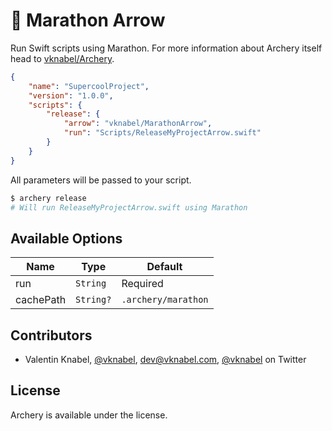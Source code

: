 # 🏹 Marathon Arrow


Run Swift scripts using Marathon.
For more information about Archery itself head to [vknabel/Archery](https://github.com/vknabel/Archery).


```json
{
    "name": "SupercoolProject",
    "version": "1.0.0",
    "scripts": {
        "release": {
            "arrow": "vknabel/MarathonArrow",
            "run": "Scripts/ReleaseMyProjectArrow.swift"
        }
    }
}
```

All parameters will be passed to your script.
```bash
$ archery release
# Will run ReleaseMyProjectArrow.swift using Marathon
```


## Available Options

| Name | Type | Default |
|------|------|---------|
| run | `String` | Required |
| cachePath | `String?` | `.archery/marathon` |

## Contributors
* Valentin Knabel, [@vknabel](https://github.com/vknabel), dev@vknabel.com, [@vknabel](https://twitter.com/vknabel) on Twitter


## License
Archery is available under the [](https://github.com/vknabel/archery/master/LICENSE) license.
